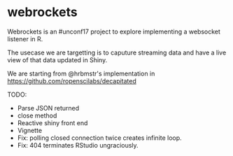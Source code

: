 # webrockets
Webrockets is an #unconf17 project to explore implementing a websocket listener in R.

The usecase we are targetting is to caputure streaming data and have a live view of that data updated in Shiny. 

We are starting from @hrbmstr's implementation in https://github.com/ropenscilabs/decapitated


TODO:
* Parse JSON returned
* close method
* Reactive shiny front end
* Vignette
* Fix: polling closed connection twice creates infinite loop.
* Fix: 404 terminates RStudio ungraciously.